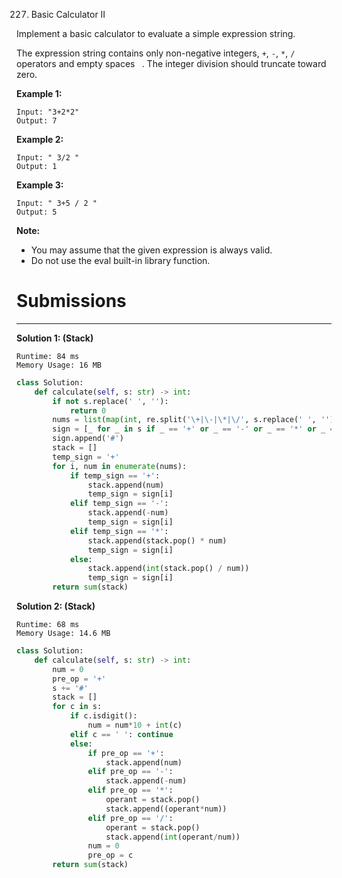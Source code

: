 227. Basic Calculator II

Implement a basic calculator to evaluate a simple expression string.

The expression string contains only non-negative integers, `+`, `-`, `*`, `/` operators and empty spaces ` `. The integer division should truncate toward zero.

**Example 1:**
```
Input: "3+2*2"
Output: 7
```

**Example 2:**
```
Input: " 3/2 "
Output: 1
```

**Example 3:**
```
Input: " 3+5 / 2 "
Output: 5
```

**Note:**

* You may assume that the given expression is always valid.
* Do not use the eval built-in library function.

# Submissions
---
**Solution 1: (Stack)**
```
Runtime: 84 ms
Memory Usage: 16 MB
```
```python
class Solution:
    def calculate(self, s: str) -> int:
        if not s.replace(' ', ''):
            return 0
        nums = list(map(int, re.split('\+|\-|\*|\/', s.replace(' ', ''))))
        sign = [_ for _ in s if _ == '+' or _ == '-' or _ == '*' or _ == '/']
        sign.append('#')
        stack = []
        temp_sign = '+'
        for i, num in enumerate(nums):
            if temp_sign == '+':
                stack.append(num)
                temp_sign = sign[i]
            elif temp_sign == '-':
                stack.append(-num)
                temp_sign = sign[i]
            elif temp_sign == '*':
                stack.append(stack.pop() * num)
                temp_sign = sign[i]
            else:
                stack.append(int(stack.pop() / num))
                temp_sign = sign[i]
        return sum(stack)
```

**Solution 2: (Stack)**
```
Runtime: 68 ms
Memory Usage: 14.6 MB
```
```python
class Solution:
    def calculate(self, s: str) -> int:
        num = 0
        pre_op = '+'
        s += '#'
        stack = []
        for c in s:
            if c.isdigit():
                num = num*10 + int(c)
            elif c == ' ': continue
            else:
                if pre_op == '+':
                    stack.append(num)
                elif pre_op == '-':
                    stack.append(-num)
                elif pre_op == '*':
                    operant = stack.pop()
                    stack.append((operant*num))
                elif pre_op == '/':
                    operant = stack.pop()
                    stack.append(int(operant/num))
                num = 0
                pre_op = c
        return sum(stack)
```